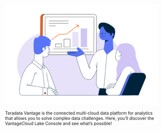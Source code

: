 ![Welcome_to_Lake](Images/llk1721946471886.png)

Teradata Vantage is the connected multi-cloud data platform for analytics that allows you to solve complex data challenges. Here, you’ll discover the VantageCloud Lake Console and see what’s possible!

